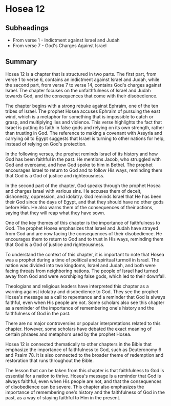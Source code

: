 # Hosea 12

## Subheadings

* From verse 1 - Indictment against Israel and Judah
* From verse 7 - God's Charges Against Israel

## Summary

Hosea 12 is a chapter that is structured in two parts. The first part, from verse 1 to verse 6, contains an indictment against Israel and Judah, while the second part, from verse 7 to verse 14, contains God's charges against Israel. The chapter focuses on the unfaithfulness of Israel and Judah towards God, and the consequences that come with their disobedience.

The chapter begins with a strong rebuke against Ephraim, one of the ten tribes of Israel. The prophet Hosea accuses Ephraim of pursuing the east wind, which is a metaphor for something that is impossible to catch or grasp, and multiplying lies and violence. This verse highlights the fact that Israel is putting its faith in false gods and relying on its own strength, rather than trusting in God. The reference to making a covenant with Assyria and carrying oil to Egypt suggests that Israel is turning to other nations for help, instead of relying on God's protection.

In the following verses, the prophet reminds Israel of its history and how God has been faithful in the past. He mentions Jacob, who struggled with God and overcame, and how God spoke to him in Bethel. The prophet encourages Israel to return to God and to follow His ways, reminding them that God is a God of justice and righteousness.

In the second part of the chapter, God speaks through the prophet Hosea and charges Israel with various sins. He accuses them of deceit, dishonesty, oppression, and idolatry. God reminds Israel that He has been their God since the days of Egypt, and that they should have no other gods before Him. He also warns them of the consequences of their actions, saying that they will reap what they have sown.

One of the key themes of this chapter is the importance of faithfulness to God. The prophet Hosea emphasizes that Israel and Judah have strayed from God and are now facing the consequences of their disobedience. He encourages them to return to God and to trust in His ways, reminding them that God is a God of justice and righteousness.

To understand the context of this chapter, it is important to note that Hosea was a prophet during a time of political and spiritual turmoil in Israel. The nation was divided into two kingdoms, Israel and Judah, and both were facing threats from neighboring nations. The people of Israel had turned away from God and were worshiping false gods, which led to their downfall.

Theologians and religious leaders have interpreted this chapter as a warning against idolatry and disobedience to God. They see the prophet Hosea's message as a call to repentance and a reminder that God is always faithful, even when His people are not. Some scholars also see this chapter as a reminder of the importance of remembering one's history and the faithfulness of God in the past.

There are no major controversies or popular interpretations related to this chapter. However, some scholars have debated the exact meaning of certain phrases and metaphors used by the prophet Hosea.

Hosea 12 is connected thematically to other chapters in the Bible that emphasize the importance of faithfulness to God, such as Deuteronomy 6 and Psalm 78. It is also connected to the broader theme of redemption and restoration that runs throughout the Bible.

The lesson that can be taken from this chapter is that faithfulness to God is essential for a nation to thrive. Hosea's message is a reminder that God is always faithful, even when His people are not, and that the consequences of disobedience can be severe. This chapter also emphasizes the importance of remembering one's history and the faithfulness of God in the past, as a way of staying faithful to Him in the present.